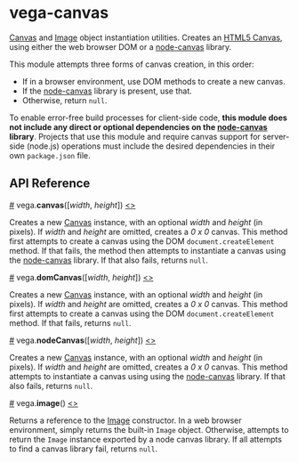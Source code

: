 # vega-canvas

[Canvas](https://developer.mozilla.org/en-US/docs/Web/API/Canvas_API) and [Image](https://developer.mozilla.org/en-US/docs/Web/API/HTMLImageElement/Image)  object instantiation utilities.
Creates an [HTML5 Canvas](https://developer.mozilla.org/en-US/docs/Web/API/Canvas_API), using either the web browser DOM or a [node-canvas](https://github.com/Automattic/node-canvas) library.

This module attempts three forms of canvas creation, in this order:
- If in a browser environment, use DOM methods to create a new canvas.
- If the [node-canvas](https://github.com/Automattic/node-canvas) library is present, use that.
- Otherwise, return `null`.

To enable error-free build processes for client-side code, **this module does not include any direct or optional dependencies on the [node-canvas](https://github.com/Automattic/node-canvas) library**. Projects that use this module and require canvas support for server-side (node.js) operations must include the desired dependencies in their own `package.json` file.

## API Reference

<a name="canvas" href="#canvas">#</a>
vega.<b>canvas</b>([<i>width</i>, <i>height</i>])
[<>](https://github.com/vega/vega-canvas/blob/master/index.js "Source")

Creates a new [Canvas](https://developer.mozilla.org/en-US/docs/Web/API/Canvas_API) instance, with an optional *width* and *height* (in pixels). If *width* and *height* are omitted, creates a _0 x 0_ canvas. This method first attempts to create a canvas using the DOM `document.createElement` method. If that fails, the method then attempts to instantiate a canvas using the [node-canvas](https://github.com/Automattic/node-canvas) library. If that also fails, returns `null`.

<a name="domCanvas" href="#domCanvas">#</a>
vega.<b>domCanvas</b>([<i>width</i>, <i>height</i>])
[<>](https://github.com/vega/vega-canvas/blob/master/src/domCanvas.js "Source")

Creates a new [Canvas](https://developer.mozilla.org/en-US/docs/Web/API/Canvas_API) instance, with an optional *width* and *height* (in pixels). If *width* and *height* are omitted, creates a _0 x 0_ canvas. This method first attempts to create a canvas using the DOM `document.createElement` method. If that fails, returns `null`.

<a name="nodeCanvas" href="#nodeCanvas">#</a>
vega.<b>nodeCanvas</b>([<i>width</i>, <i>height</i>])
[<>](https://github.com/vega/vega-canvas/blob/master/src/nodeCanvas.js "Source")

Creates a new [Canvas](https://developer.mozilla.org/en-US/docs/Web/API/Canvas_API) instance, with an optional *width* and *height* (in pixels). If *width* and *height* are omitted, creates a _0 x 0_ canvas. This method attempts to instantiate a canvas using using the [node-canvas](https://github.com/Automattic/node-canvas) library. If that also fails, returns `null`.

<a name="image" href="#image">#</a>
vega.<b>image</b>()
[<>](https://github.com/vega/vega-canvas/blob/master/index.js "Source")

Returns a reference to the [Image](https://developer.mozilla.org/en-US/docs/Web/API/HTMLImageElement/Image) constructor. In a web browser environment, simply returns the built-in `Image` object. Otherwise, attempts to return the `Image` instance exported by a node canvas library. If all attempts to find a canvas library fail, returns `null`.
